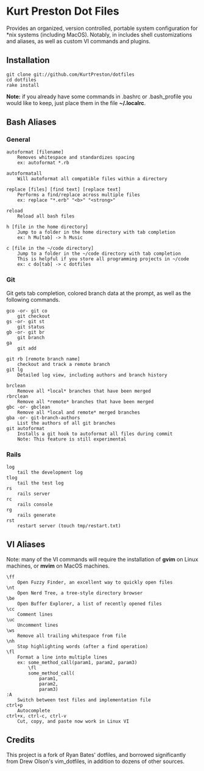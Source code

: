 # Kurt Preston Dot Files

Provides an organized, version controlled, portable system configuration for *nix systems (including MacOS).  Notably, in includes shell customizations and aliases, as well as custom VI commands and plugins.

## Installation

	git clone git://github.com/KurtPreston/dotfiles 
	cd dotfiles
	rake install

**Note:** if you already have some commands in .bashrc or .bash_profile you would like to keep, just place them in the file **~/.localrc**.

## Bash Aliases

### General

	autoformat [filename]
		Removes whitespace and standardizes spacing
		ex: autoformat *.rb
		
	autoformatall
		Will autoformat all compatible files within a directory
		
	replace [files] [find text] [replace text]
		Performs a find/replace across multiple files
		ex: replace "*.erb" "<b>" "<strong>"
		
	reload
		Reload all bash files
		
	h [file in the home directory]
		Jump to a folder in the home directory with tab completion
		ex: h Mu[tab] -> h Music
		
	c [file in the ~/code directory]
		Jump to a folder in the ~/code directory with tab completion
		This is helpful if you store all programming projects in ~/code
		ex: c do[tab] -> c dotfiles
		
### Git

Git gets tab completion, colored branch data at the prompt, as well as the following commands.
	
	gco -or- git co
		git checkout
	gs -or- git st
		git status
	gb -or- git br
		git branch
	ga
		git add
		
	git rb [remote branch name]
		checkout and track a remote branch
	git lg
		Detailed log view, including authors and branch history
		
	brclean
		Remove all *local* branches that have been merged
	rbrclean
		Remove all *remote* branches that have been merged
	gbc -or- gbclean
		Remove all *local and remote* merged branches
	gba -or- git-branch-authors
		List the authors of all git branches
	git autoformat
		Installs a git hook to autoformat all files during commit
		Note: This feature is still experimental
	
### Rails
	
	log
		tail the development log
	tlog
		tail the test log
	rs
		rails server
	rc
		rails console
	rg
		rails generate
	rst
		restart server (touch tmp/restart.txt)

## VI Aliases

Note: many of the VI commands will require the installation of **gvim** on Linux machines, or **mvim** on MacOS machines.

	\ff
		Open Fuzzy Finder, an excellent way to quickly open files
	\nt
		Open Nerd Tree, a tree-style directory browser
	\be
		Open Buffer Explorer, a list of recently opened files
	\cc
		Comment lines
	\uc
		Uncomment lines
	\ws
		Remove all trailing whitespace from file
	\nh
		Stop highlighting words (after a find operation)
	\fl
		Format a line into multiple lines
		ex: some_method_call(param1, param2, param3)
		    \fl
		    some_method_call(
		    	param1,
		    	param2,
		    	param3)
	:A
		Switch between test files and implementation file
	ctrl+p
		Autocomplete
	ctrl+x, ctrl-c, ctrl-v
		Cut, copy, and paste now work in Linux VI

## Credits

This project is a fork of Ryan Bates' dotfiles, and borrowed significantly from Drew Olson's vim_dotfiles, in addition to dozens of other sources.
